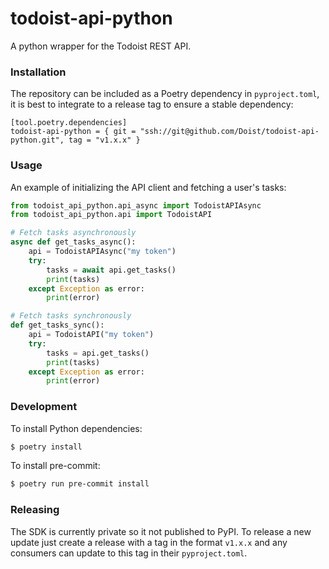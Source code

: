 # todoist-api-python
A python wrapper for the Todoist REST API.

### Installation

The repository can be included as a Poetry dependency in `pyproject.toml`, it is best to integrate to a release tag to ensure a stable dependency:

```
[tool.poetry.dependencies]
todoist-api-python = { git = "ssh://git@github.com/Doist/todoist-api-python.git", tag = "v1.x.x" }
```

### Usage

An example of initializing the API client and fetching a user's tasks:

```python
from todoist_api_python.api_async import TodoistAPIAsync
from todoist_api_python.api import TodoistAPI

# Fetch tasks asynchronously
async def get_tasks_async():
    api = TodoistAPIAsync("my token")
    try:
        tasks = await api.get_tasks()
        print(tasks)
    except Exception as error:
        print(error)

# Fetch tasks synchronously
def get_tasks_sync():
    api = TodoistAPI("my token")
    try:
        tasks = api.get_tasks()
        print(tasks)
    except Exception as error:
        print(error)
```

### Development

To install Python dependencies:

```sh
$ poetry install
```

To install pre-commit:

```sh
$ poetry run pre-commit install
```

### Releasing

The SDK is currently private so it not published to PyPI. To release a new update just create a release with a tag
in the format `v1.x.x` and any consumers can update to this tag in their `pyproject.toml`.
